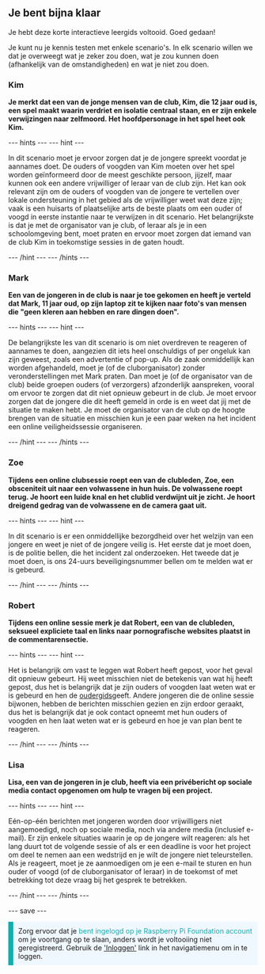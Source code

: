 ## Je bent bijna klaar

Je hebt deze korte interactieve leergids voltooid. Goed gedaan!

Je kunt nu je kennis testen met enkele scenario's. In elk scenario willen we dat je overweegt wat je zeker zou doen, wat je zou kunnen doen (afhankelijk van de omstandigheden) en wat je niet zou doen.

### Kim

**Je merkt dat een van de jonge mensen van de club, Kim, die 12 jaar oud is, een spel maakt waarin verdriet en isolatie centraal staan, en er zijn enkele verwijzingen naar zelfmoord. Het hoofdpersonage in het spel heet ook Kim.**

--- hints --- --- hint ---

In dit scenario moet je ervoor zorgen dat je de jongere spreekt voordat je aannames doet. De ouders of voogden van Kim moeten over het spel worden geïnformeerd door de meest geschikte persoon, jijzelf, maar kunnen ook een andere vrijwilliger of leraar van de club zijn. Het kan ook relevant zijn om de ouders of voogden van de jongere te vertellen over lokale ondersteuning in het gebied als de vrijwilliger weet wat deze zijn; vaak is een huisarts of plaatselijke arts de beste plaats om een ouder of voogd in eerste instantie naar te verwijzen in dit scenario. Het belangrijkste is dat je met de organisator van je club, of leraar als je in een schoolomgeving bent, moet praten en ervoor moet zorgen dat iemand van de club Kim in toekomstige sessies in de gaten houdt.

--- /hint --- --- /hints ---

### Mark

**Een van de jongeren in de club is naar je toe gekomen en heeft je verteld dat Mark, 11 jaar oud, op zijn laptop zit te kijken naar foto's van mensen die "geen kleren aan hebben en rare dingen doen".**

--- hints --- --- hint ---

De belangrijkste les van dit scenario is om niet overdreven te reageren of aannames te doen, aangezien dit iets heel onschuldigs of per ongeluk kan zijn geweest, zoals een advertentie of pop-up. Als de zaak onmiddellijk kan worden afgehandeld, moet je (of de cluborganisator) zonder veronderstellingen met Mark praten. Dan moet je (of de organisator van de club) beide groepen ouders (of verzorgers) afzonderlijk aanspreken, vooral om ervoor te zorgen dat dit niet opnieuw gebeurt in de club. Je moet ervoor zorgen dat de jongere die dit heeft gemeld in orde is en weet dat jij met de situatie te maken hebt. Je moet de organisator van de club op de hoogte brengen van de situatie en misschien kun je een paar weken na het incident een online veiligheidssessie organiseren.

--- /hint --- --- /hints ---

### Zoe

**Tijdens een online clubsessie roept een van de clubleden, Zoe, een obsceniteit uit naar een volwassene in hun huis. De volwassene roept terug. Je hoort een luide knal en het clublid verdwijnt uit je zicht. Je hoort dreigend gedrag van de volwassene en de camera gaat uit.**

--- hints --- --- hint ---

In dit scenario is er een onmiddellijke bezorgdheid over het welzijn van een jongere en weet je niet of de jongere veilig is. Het eerste dat je moet doen, is de politie bellen, die het incident zal onderzoeken. Het tweede dat je moet doen, is ons 24-uurs beveiligingsnummer bellen om te melden wat er is gebeurd.

--- /hint --- --- /hints ---

### Robert

**Tijdens een online sessie merk je dat Robert, een van de clubleden, seksueel expliciete taal en links naar pornografische websites plaatst in de commentarensectie.**

--- hints --- --- hint ---

Het is belangrijk om vast te leggen wat Robert heeft gepost, voor het geval dit opnieuw gebeurt. Hij weet misschien niet de betekenis van wat hij heeft gepost, dus het is belangrijk dat je zijn ouders of voogden laat weten wat er is gebeurd en hen de [oudergids](https://help.coderdojo.com/cdkb/s/article/Parents-guide-to-CoderDojo)geeft. Andere jongeren die de online sessie bijwonen, hebben de berichten misschien gezien en zijn erdoor geraakt, dus het is belangrijk dat je ook contact opneemt met hun ouders of voogden en hen laat weten wat er is gebeurd en hoe je van plan bent te reageren.

--- /hint --- --- /hints ---
### Lisa

**Lisa, een van de jongeren in je club, heeft via een privébericht op sociale media contact opgenomen om hulp te vragen bij een project.**

--- hints --- --- hint ---

Eén-op-één berichten met jongeren worden door vrijwilligers niet aangemoedigd, noch op sociale media, noch via andere media (inclusief e-mail). Er zijn enkele situaties waarin je op de jongere wilt reageren: als het lang duurt tot de volgende sessie of als er een deadline is voor het project om deel te nemen aan een wedstrijd en je wilt de jongere niet teleurstellen. Als je reageert, moet je ze aanmoedigen om je een e-mail te sturen en hun ouder of voogd (of de cluborganisator of leraar) in de toekomst of met betrekking tot deze vraag bij het gesprek te betrekken.

--- /hint --- --- /hints ---

--- save ---

<p style="border-left: solid; border-width:10px; border-color: #0faeb0; background-color: aliceblue; padding: 10px;">
Zorg ervoor dat je <span style="color: #0faeb0">bent ingelogd op je Raspberry Pi Foundation account</span> om je voortgang op te slaan, anders wordt je voltooiing niet geregistreerd. Gebruik de <a href="https://my.raspberrypi.org/login">'Inloggen'</a> link in het navigatiemenu om in te loggen.
</p>
